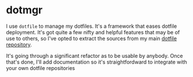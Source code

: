 # dotmgr

I use `dotfile` to manage my dotfiles. It's a framework that eases dotfile deployment. It's got quite a few nifty and helpful features that may be of use to others, so I've opted to extract the sources from my main [dotfile repository](https://github.com/hyperupcall/dots).

It's going through a significant refactor as to be usable by anybody. Once that's done, I'll add documentation so it's straightfordward to integrate with your own dotfile repositories
